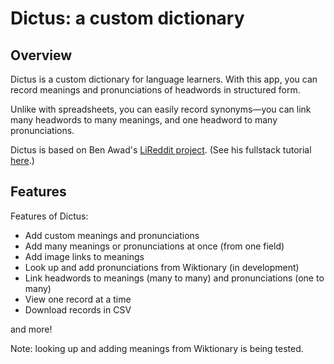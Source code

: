 # Dictus: a custom dictionary

## Overview

Dictus is a custom dictionary for language learners. With this app, you can record meanings and pronunciations of headwords in structured form.

Unlike with spreadsheets, you can easily record synonyms—you can link many headwords to many meanings, and one headword to many pronunciations.

Dictus is based on Ben Awad's [LiReddit project](https://github.com/benawad/lireddit://). (See his fullstack tutorial [here](https://youtu.be/I6ypD7qv3Z8://).)

## Features

Features of Dictus:

- Add custom meanings and pronunciations
- Add many meanings or pronunciations at once (from one field)
- Add image links to meanings
- Look up and add pronunciations from Wiktionary (in development)
- Link headwords to meanings (many to many) and pronunciations (one to many)
- View one record at a time
- Download records in CSV

and more!

Note: looking up and adding meanings from Wiktionary is being tested.
